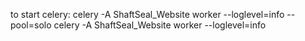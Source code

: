 
to start celery:
celery -A ShaftSeal_Website worker --loglevel=info --pool=solo
celery -A  ShaftSeal_Website worker --loglevel=info